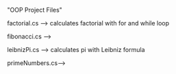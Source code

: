 "OOP Project Files" 

<p>factorial.cs --> calculates factorial with for and while loop</p>
<p>fibonacci.cs --></p>
<p>leibnizPi.cs --> calculates pi with Leibniz formula</p>
<p>primeNumbers.cs--></p>